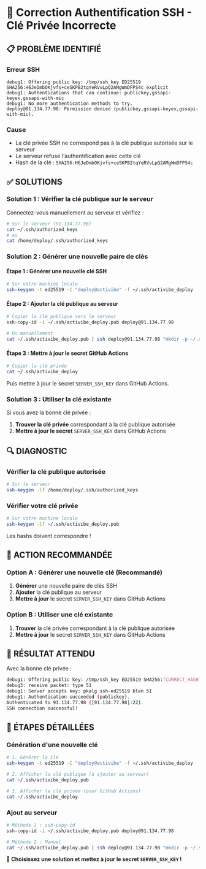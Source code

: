 # 🔧 Correction Authentification SSH - Clé Privée Incorrecte

## 📋 **PROBLÈME IDENTIFIÉ**

### **Erreur SSH**
```
debug1: Offering public key: /tmp/ssh_key ED25519 SHA256:H6JeDmbOKjvfs+ceSKPB2tqYeRVvLpQ2AMgWmDFPS4c explicit
debug1: Authentications that can continue: publickey,gssapi-keyex,gssapi-with-mic
debug1: No more authentication methods to try.
deploy@91.134.77.98: Permission denied (publickey,gssapi-keyex,gssapi-with-mic).
```

### **Cause**
- La clé privée SSH ne correspond pas à la clé publique autorisée sur le serveur
- Le serveur refuse l'authentification avec cette clé
- Hash de la clé : `SHA256:H6JeDmbOKjvfs+ceSKPB2tqYeRVvLpQ2AMgWmDFPS4c`

## ✅ **SOLUTIONS**

### **Solution 1 : Vérifier la clé publique sur le serveur**

Connectez-vous manuellement au serveur et vérifiez :
```bash
# Sur le serveur (91.134.77.98)
cat ~/.ssh/authorized_keys
# ou
cat /home/deploy/.ssh/authorized_keys
```

### **Solution 2 : Générer une nouvelle paire de clés**

#### **Étape 1 : Générer une nouvelle clé SSH**
```bash
# Sur votre machine locale
ssh-keygen -t ed25519 -C "deploy@activibe" -f ~/.ssh/activibe_deploy
```

#### **Étape 2 : Ajouter la clé publique au serveur**
```bash
# Copier la clé publique vers le serveur
ssh-copy-id -i ~/.ssh/activibe_deploy.pub deploy@91.134.77.98

# Ou manuellement
cat ~/.ssh/activibe_deploy.pub | ssh deploy@91.134.77.98 "mkdir -p ~/.ssh && cat >> ~/.ssh/authorized_keys"
```

#### **Étape 3 : Mettre à jour le secret GitHub Actions**
```bash
# Copier la clé privée
cat ~/.ssh/activibe_deploy
```

Puis mettre à jour le secret `SERVER_SSH_KEY` dans GitHub Actions.

### **Solution 3 : Utiliser la clé existante**

Si vous avez la bonne clé privée :
1. **Trouver la clé privée** correspondant à la clé publique autorisée
2. **Mettre à jour le secret** `SERVER_SSH_KEY` dans GitHub Actions

## 🔍 **DIAGNOSTIC**

### **Vérifier la clé publique autorisée**
```bash
# Sur le serveur
ssh-keygen -lf /home/deploy/.ssh/authorized_keys
```

### **Vérifier votre clé privée**
```bash
# Sur votre machine locale
ssh-keygen -lf ~/.ssh/activibe_deploy.pub
```

Les hashs doivent correspondre !

## 🎯 **ACTION RECOMMANDÉE**

### **Option A : Générer une nouvelle clé (Recommandé)**
1. **Générer** une nouvelle paire de clés SSH
2. **Ajouter** la clé publique au serveur
3. **Mettre à jour** le secret `SERVER_SSH_KEY` dans GitHub Actions

### **Option B : Utiliser une clé existante**
1. **Trouver** la clé privée correspondant à la clé publique autorisée
2. **Mettre à jour** le secret `SERVER_SSH_KEY` dans GitHub Actions

## 🚀 **RÉSULTAT ATTENDU**

Avec la bonne clé privée :
```bash
debug1: Offering public key: /tmp/ssh_key ED25519 SHA256:[CORRECT_HASH] explicit
debug3: receive packet: type 51
debug1: Server accepts key: pkalg ssh-ed25519 blen 51
debug1: Authentication succeeded (publickey).
Authenticated to 91.134.77.98 ([91.134.77.98]:22).
SSH connection successful!
```

## 📝 **ÉTAPES DÉTAILLÉES**

### **Génération d'une nouvelle clé**
```bash
# 1. Générer la clé
ssh-keygen -t ed25519 -C "deploy@activibe" -f ~/.ssh/activibe_deploy

# 2. Afficher la clé publique (à ajouter au serveur)
cat ~/.ssh/activibe_deploy.pub

# 3. Afficher la clé privée (pour GitHub Actions)
cat ~/.ssh/activibe_deploy
```

### **Ajout au serveur**
```bash
# Méthode 1 : ssh-copy-id
ssh-copy-id -i ~/.ssh/activibe_deploy.pub deploy@91.134.77.98

# Méthode 2 : Manuel
cat ~/.ssh/activibe_deploy.pub | ssh deploy@91.134.77.98 "mkdir -p ~/.ssh && cat >> ~/.ssh/authorized_keys"
```

**🎯 Choisissez une solution et mettez à jour le secret `SERVER_SSH_KEY` !**
